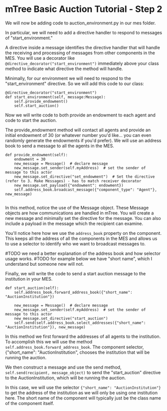 # mTree Basic Auction Tutorial - Step 2

We will now be adding code to auction_environment.py in our mes folder.

In particular, we will need to add a directive handler to respond to messages of "start_environment." 

A directive inside a message identifies the directive handler that will handle the receiving and processing of messages from other components in the MES. You will use a decorator like `@directive_decorator("start_environment")` immediately above your class method to indicate what directive the method will handle.

Minimally, for our environment we will need to respond to the "start_environment" directive. So we will add this code to our class:
```
@directive_decorator("start_environment")
def start_environment(self, message:Message):
    self.provide_endowment()
    self.start_auction()
```

Now we will write code to both provide an endowment to each agent and code to start the auction.

The provide_endowment method will contact all agents and provide an initial endowment of 30 (or whatever number you'd like... you can even randomly generate the endowments if you'd prefer). We will use an address book to send a message to all the agents in the MES.

```
def provide_endowment(self):
    endowment = 30
    new_message = Message()  # declare message
    new_message.set_sender(self.myAddress)  # set the sender of message to this actor
    new_message.set_directive("set_endowment")  # Set the directive (refer to 3. Make Messages) - has to match receiver decorator
    new_message.set_payload({"endowment": endowment})
    self.address_book.broadcast_message({"component_type": "Agent"}, new_message)
    
```

In this method, notice the use of the Message object. These Message objects are how communications are handled in mTree. You will create a new message and minimally set the directive for the message. You can also include a payload in the message which the recipient can examine. 

You'll notice here how we use the `address_book` property on the component. This keeps all the address of all the components in the MES and allows us to use a selector to identify who we want to broadcast messages to.

#TODO we need a better explanation of the address book and how selector usage works.
#TODO for example below we have "short name", which I understand but someone new will not.

Finally, we will write the code to send a start auction message to the institution in your MES. 
```
def start_auction(self):
    self.address_book.forward_address_book({"short_name": "AuctionInstitution"})

    new_message = Message()  # declare message
    new_message.set_sender(self.myAddress)  # set the sender of message to this actor
    new_message.set_directive("start_auction")
    self.send(self.address_book.select_addresses({"short_name": "AuctionInstitution"}), new_message)  
```

In this method we first forward the addresses of all agents to the institution. To accomplish this we will use the method `self.address_book.forward_address_book`. The component selector, {"short_name": "AuctionInstitution", chooses the institution that will be running the auction.

We then construct a message and use the send method, `self.send(recipient, message_object)` to send the "start_auction" directive to the AuctionInstitution, which will be running the auction.

In this case, we will use the selector `{"short_name": "AuctionInstitution"}` to get the address of the institution as we will only be using one institution here. The short name of the component will typically just be the class name of the component itself. 


